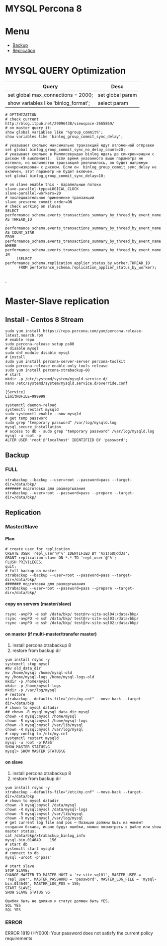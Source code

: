 # MYSQL Percona 8

# Menu
 - [Backup](https://github.com/allanian/docker/tree/master/databases/mysql#BACKUP)
 - [Replication](https://github.com/allanian/docker/tree/master/databases/mysql#Replication)

# MYSQL QUERY Optimization
|Query|Desc|
|--|--|
|set global max_connections = 2000;|set global param|
|show variables like 'binlog_format';| select param |

```
# OPTIMIZATION
# check current
http://blog.itpub.net/29096438/viewspace-2665869/
# on master query it:
show global variables like '%group_commit%';
show variables like 'binlog_group_commit_sync_delay';

# указывает сколько максимально транзакций ждут отложенной отправки
set global binlog_group_commit_sync_no_delay_count=20;
# указывает сколько в Миллисекундах binlog ждать до синхронизации с диском (0 выключает).  Если время указанного выше параметра не истекло, но количество транзакций увеличилось, он будет напрямую синхронизирован с диском. Если он  binlog_group_commit_sync_delay не включен, этот параметр не будет включен.
set global binlog_group_commit_sync_delay=10;

# on slave enable this - паралельные потоки
slave-parallel-type=LOGICAL_CLOCK
slave-parallel-workers=20
# последовательное применение транзакций
slave_preserve_commit_order=ON
# check working on slaves
SELECT performance_schema.events_transactions_summary_by_thread_by_event_name.THREAD_ID AS THREAD_ID
, performance_schema.events_transactions_summary_by_thread_by_event_name.COUNT_STAR AS COUNT_STAR 
FROM performance_schema.events_transactions_summary_by_thread_by_event_name 
WHERE performance_schema.events_transactions_summary_by_thread_by_event_name.THREAD_ID IN 
     (SELECT performance_schema.replication_applier_status_by_worker.THREAD_ID 
      FROM performance_schema.replication_applier_status_by_worker);
	
```
.
# Master-Slave replication
## Install - Centos 8 Stream
```
sudo yum install https://repo.percona.com/yum/percona-release-latest.noarch.rpm
# enable repo
sudo percona-release setup ps80
# disable mysql
sudo dnf module disable mysql
# install
sudo yum install percona-server-server percona-toolkit
sudo percona-release enable-only tools release
sudo yum install percona-xtrabackup-80
# start
mkdir -p /etc/systemd/system/mysqld.service.d/
nano /etc/systemd/system/mysqld.service.d/override.conf

[Service]
LimitNOFILE=999999

systemctl daemon-reload
systemctl restart mysqld
sudo systemctl enable --now mysqld
# get temp password
sudo grep "temporary password" /var/log/mysqld.log
mysql_secure_installation 
# access to db - sudo grep "temporary password" /var/log/mysqld.log
mysql -u root -p
ALTER USER 'root'@'localhost' IDENTIFIED BY 'password';
```
## Backup 
### FULL
```
xtrabackup --backup --user=root --password=pass --target-dir=/data/bkp/
####### подготовка для развертывания
xtrabackup --user=root --password=pass --prepare --target-dir=/data/bkp/
```



## Replication
### Master/Slave
#### Plan
```
# create user for replication
CREATE USER 'repl_user'@'%' IDENTIFIED BY 'Ax1!SD@dd3s';
GRANT replication slave ON *.* TO 'repl_user'@'%';
FLUSH PRIVILEGES;
quit;
# full backup on master
xtrabackup --backup --user=root --password=pass --target-dir=/data/bkp/
####### подготовка для развертывания
xtrabackup --user=root --password=pass --prepare --target-dir=/data/bkp/
```
#### copy on servers (master/slave)
```
rsync -avpPO -e ssh /data/bkp/ test@rv-site-sql04:/data/bkp/
rsync -avpPO -e ssh /data/bkp/ test@rv-site-sql03:/data/bkp/
rsync -avpPO -e ssh /data/bkp/ test@rv-site-sql02:/data/bkp/
```
#### on master (if multi-master/transfer master)
 1. install percona xtrabackup 8
 2. restore from backup dir
```
yum install rsync -y
systemctl stop mysql
#mv old_data_dir
mv /home/mysql /home/mysql-old
my /home/mysql-logs /home/mysql-logs-old
mkdir -p /home/mysql
mkdir -p /home/mysql-logs
mkdir -p /var/log/mysql
# restore
xtrabackup --defaults-file="/etc/my.cnf" --move-back --target-dir=/data/bkp
# chown to mysql datadir
## chown -R mysql:mysql data_dir_mysql
chown -R mysql:mysql /home/mysql
chown -R mysql:mysql /home/mysql-logs
chown -R mysql:mysql /var/lib/mysql
chown -R mysql:mysql /var/log/mysql
# copy config to /etc/my.cnf
systemctl restart mysqld
mysql -u root -p'PASS'
SHOW MASTER STATUS\G
mysql> SHOW MASTER STATUS\G
```
#### on slave
 1. install percona xtrabackup 8
 2. restore from backup dir
```
yum install rsync -y
xtrabackup --defaults-file="/etc/my.cnf" --move-back --target-dir=/data/bkp
# chown to mysql datadir
chown -R mysql:mysql /data/mysql
chown -R mysql:mysql /data/mysql-logs
chown -R mysql:mysql /var/lib/mysql
chown -R mysql:mysql /var/log/mysql
# get current log file and pos – Позиции должны быть на момент создания бэкапа, иначе будут ошибки, можно посмотреть в файле или show master status;
cat /data/bkp/xtrabackup_binlog_info
mysql-bin.014649	156
# start db
systemctl start mysqld
# connect to db
mysql -uroot -p'pass'

# start slave
STOP SLAVE;
CHANGE MASTER TO MASTER_HOST = 'rv-site-sql01', MASTER_USER = 'repl_user', MASTER_PASSWORD = 'password', MASTER_LOG_FILE = 'mysql-bin.014649', MASTER_LOG_POS = 156;
START SLAVE;
SHOW SLAVE STATUS \G

Ошибок быть не должно и статус должен быть YES.
SQL YES
SQL YES
```

### ERROR
ERROR 1819 (HY000): Your password does not satisfy the current policy requirements
